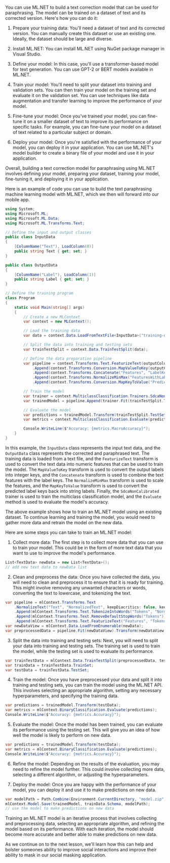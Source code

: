 You can use ML.NET to build a text correction model that can be used for paraphrasing. The model can be trained on a dataset of text and its corrected version. Here's how you can do it:

1. Prepare your training data: You'll need a dataset of text and its corrected version. You can manually create this dataset or use an existing one. Ideally, the dataset should be large and diverse.

2. Install ML.NET: You can install ML.NET using NuGet package manager in Visual Studio.

3. Define your model: In this case, you'll use a transformer-based model for text generation. You can use GPT-2 or BERT models available in ML.NET.

4. Train your model: You'll need to split your dataset into training and validation sets. You can then train your model on the training set and evaluate it on the validation set. You can use techniques like data augmentation and transfer learning to improve the performance of your model.

5. Fine-tune your model: Once you've trained your model, you can fine-tune it on a smaller dataset of text to improve its performance on specific tasks. For example, you can fine-tune your model on a dataset of text related to a particular subject or domain.

6. Deploy your model: Once you're satisfied with the performance of your model, you can deploy it in your application. You can use ML.NET's model builder to create a binary file of your model and use it in your application.

Overall, building a text correction model for paraphrasing using ML.NET involves defining your model, preparing your dataset, training your model, fine-tuning it, and deploying it in your application.

Here is an example of code you can use to build the text paraphrasing machine learning model with ML.NET, which we then will forward into our mobile app.

```csharp
using System;
using Microsoft.ML;
using Microsoft.ML.Data;
using Microsoft.ML.Transforms.Text;

// Define the input and output classes
public class InputData
{
    [ColumnName("Text"), LoadColumn(0)]
    public string Text { get; set; }
}

public class OutputData
{
    [ColumnName("Label"), LoadColumn(1)]
    public string Label { get; set; }
}

// Define the training program
class Program
{
    static void Main(string[] args)
    {
        // Create a new MLContext
        var context = new MLContext();

        // Load the training data
        var data = context.Data.LoadFromTextFile<InputData>("training-data.txt", separatorChar: '\t', hasHeader: true);

        // Split the data into training and testing sets
        var trainTestSplit = context.Data.TrainTestSplit(data);

        // Define the data preparation pipeline
        var pipeline = context.Transforms.Text.FeaturizeText(outputColumnName: "Features", inputColumnName: nameof(InputData.Text))
            .Append(context.Transforms.Conversion.MapValueToKey(outputColumnName: "LabelKey", inputColumnName: nameof(OutputData.Label)))
            .Append(context.Transforms.Concatenate("Features", "LabelKey", "FeaturesWithLabel"))
            .Append(context.Transforms.NormalizeMinMax("FeaturesWithLabel", "FeaturesWithLabel"))
            .Append(context.Transforms.Conversion.MapKeyToValue("PredictedLabel", "PredictedLabel"));

        // Train the model
        var trainer = context.MulticlassClassification.Trainers.SdcaNonCalibrated();
        var trainedModel = pipeline.Append(trainer.Fit(trainTestSplit.TrainSet));

        // Evaluate the model
        var predictions = trainedModel.Transform(trainTestSplit.TestSet);
        var metrics = context.MulticlassClassification.Evaluate(predictions);

        Console.WriteLine($"Accuracy: {metrics.MacroAccuracy}");
    }
}
```

In this example, the `InputData` class represents the input text data, and the `OutputData` class represents the corrected and paraphrased text. The training data is loaded from a text file, and the `FeaturizeText` transform is used to convert the text data into numeric features that can be used to train the model. The `MapValueToKey` transform is used to convert the output labels into integer keys, and the `Concatenate` transform is used to combine the text features with the label keys. The `NormalizeMinMax` transform is used to scale the features, and the `MapKeyToValue` transform is used to convert the predicted label keys back into string labels. Finally, the `SdcaNonCalibrated` trainer is used to train the multiclass classification model, and the `Evaluate` method is used to evaluate the model's accuracy.

The above example shows how to train an ML.NET model using an existing dataset. To continue learning and training the model, you would need to gather more data and retrain the model on the new data. 

Here are some steps you can take to train an ML.NET model:

1. Collect more data: The first step is to collect more data that you can use to train your model. This could be in the form of more text data that you want to use to improve the model's performance.
```csharp
List<TextData> newData = new List<TextData>();
// add new text data to newData list
```

2. Clean and preprocess the data: Once you have collected the data, you will need to clean and preprocess it to ensure that it is ready for training. This might involve removing any unwanted characters or words, converting the text to lowercase, and tokenizing the text.
```csharp
var pipeline = mlContext.Transforms.Text
    .NormalizeText("Text", "NormalizedText", keepDiacritics: false, keepPunctuations: false, keepNumbers: true)
    .Append(mlContext.Transforms.Text.TokenizeIntoWords("Tokens", "NormalizedText"))
    .Append(mlContext.Transforms.Text.RemoveDefaultStopWords("Tokens"))
    .Append(mlContext.Transforms.Text.FeaturizeText("Features", "Tokens"));
var newDataView = mlContext.Data.LoadFromEnumerable(newData);
var preprocessedData = pipeline.Fit(newDataView).Transform(newDataView);
```

3. Split the data into training and testing sets: Next, you will need to split your data into training and testing sets. The training set is used to train the model, while the testing set is used to evaluate its performance.
```csharp
var trainTestData = mlContext.Data.TrainTestSplit(preprocessedData, testFraction: 0.3);
var trainData = trainTestData.TrainSet;
var testData = trainTestData.TestSet;
```

4. Train the model: Once you have preprocessed your data and split it into training and testing sets, you can train the model using the ML.NET API. This involves selecting an appropriate algorithm, setting any necessary hyperparameters, and specifying the training data.
```csharp
var predictions = trainedModel.Transform(testData);
var metrics = mlContext.BinaryClassification.Evaluate(predictions);
Console.WriteLine($"Accuracy: {metrics.Accuracy}");
```

5. Evaluate the model: Once the model has been trained, you can evaluate its performance using the testing set. This will give you an idea of how well the model is likely to perform on new data.
```csharp
var predictions = trainedModel.Transform(testData);
var metrics = mlContext.BinaryClassification.Evaluate(predictions);
Console.WriteLine($"Accuracy: {metrics.Accuracy}");
```

6. Refine the model: Depending on the results of the evaluation, you may need to refine the model further. This could involve collecting more data, selecting a different algorithm, or adjusting the hyperparameters.

7. Deploy the model: Once you are happy with the performance of your model, you can deploy it and use it to make predictions on new data.
```csharp
var modelPath = Path.Combine(Environment.CurrentDirectory, "model.zip");
mlContext.Model.Save(trainedModel, trainData.Schema, modelPath);
// use the model to make predictions on new data
```

Training an ML.NET model is an iterative process that involves collecting and preprocessing data, selecting an appropriate algorithm, and refining the model based on its performance. With each iteration, the model should become more accurate and better able to make predictions on new data.

As we continue on to the next lesson, we'll learn how this can help and bolster someones ability to improve social interactions and improve their ability to mask in our social masking application.
